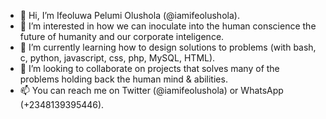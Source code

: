 - 👋 Hi, I’m Ifeoluwa Pelumi Olushola (@iamifeolushola).
- 👀 I’m interested in how we can inoculate into the human conscience the future of humanity and our corporate inteligence.
- 🌱 I’m currently learning how to design solutions to problems (with bash, c, python, javascript, css, php, MySQL, HTML).
- 💞️ I’m looking to collaborate on projects that solves many of the problems holding back the human mind & abilities.
- 📫 You can reach me on Twitter (@iamifeolushola) or WhatsApp (+2348139395446).

<!---
iamifeolushola/iamifeolushola is a ✨ special ✨ repository because its `README.md` (this file) appears on your GitHub profile.
You can click the Preview link to take a look at your changes.
--->
